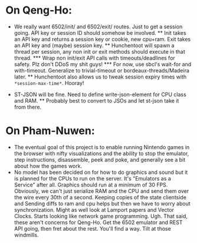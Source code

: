 # On Qeng-Ho:
* We really want 6502/init/ and 6502/exit/ routes. Just to get a session going. API key or session ID should somehow be involved.
** Init takes an API key and returns a session key or cookie, new cpu+ram. Exit takes an API key and (maybe) session key.
** Hunchentoot will spawn a thread per session, any non init or exit methods should execute in that thread.
*** Wrap non init/exit API calls with timeouts/deadlines for safety. Plz don't DDoS my shit guys!
*** For now, use sbcl's wait-for and with-timeout. Generalize to trivial-timeout or bordeaux-threads/Madeira later.
** Hunchentoot also allows us to tweak session expiry times with ```*session-max-time*```. Hooray!

* ST-JSON will be fine. Need to define write-json-element for CPU class and RAM.
** Probably best to convert to JSOs and let st-json take it from there.

# On Pham-Nuwen:
* The eventual goal of this project is to enable running Nintendo games in the browser with nifty visualizations and the ability to stop the emulator, step instructions, disassemble, peek and poke, and generally see a bit about how the games work.
* No model has been decided on for how to do graphics and sound but it is planned for the CPUs to run on the server. It's "Emulators as a Service" after all. Graphics should run at a minimum of 30 FPS. Obviously, we can't just serialize RAM and the CPU and send them over the wire every 30th of a second. Keeping copies of the state clientside and Sending diffs to ram and cpu helps but then we have to worry about synchronization. Might as well look at Lamport papers and Vector Clocks. Starts looking like network game programming. Ugh. That said, these aren't concerns for Qeng-Ho. Get the 6502 emulator and REST API going, then fret about the rest. You'll find a way. Tilt at those windmills.
